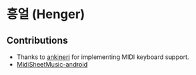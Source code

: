 # 흥얼 (Henger)


## Contributions
- Thanks to [ankineri](https://github.com/ankineri) for implementing MIDI keyboard support.
- [MidiSheetMusic-android](https://github.com/ditek/MidiSheetMusic-Android) 
